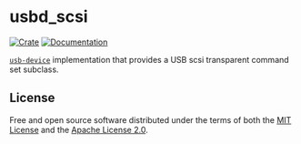 # usbd_scsi

[![Crate](https://img.shields.io/crates/v/usbd_scsi.svg)](https://crates.io/crates/usbd_scsi)
[![Documentation](https://docs.rs/usbd_scsi/badge.svg)](https://docs.rs/usbd_scsi)

[`usb-device`](https://crates.io/crates/usb-device) implementation that provides a USB scsi transparent command set subclass.

## License

Free and open source software distributed under the terms of both the [MIT License][lm] and the [Apache License 2.0][la].

[lm]: LICENSE-MIT
[la]: LICENSE-APACHE